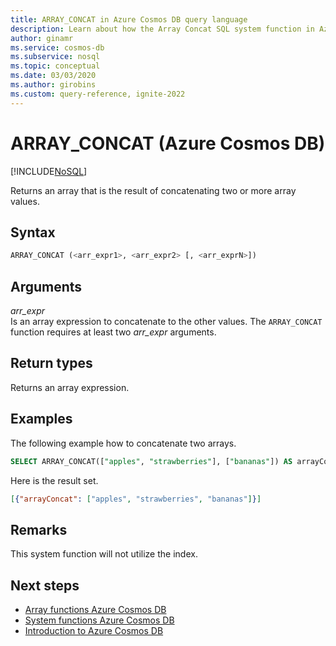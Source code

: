 ```yaml
---
title: ARRAY_CONCAT in Azure Cosmos DB query language
description: Learn about how the Array Concat SQL system function in Azure Cosmos DB returns an array that is the result of concatenating two or more array values
author: ginamr
ms.service: cosmos-db
ms.subservice: nosql
ms.topic: conceptual
ms.date: 03/03/2020
ms.author: girobins
ms.custom: query-reference, ignite-2022
---
```

# ARRAY_CONCAT (Azure Cosmos DB)
[!INCLUDE[NoSQL](../../includes/appliesto-nosql.md)]

 Returns an array that is the result of concatenating two or more array values.  
  
## Syntax
  
```sql
ARRAY_CONCAT (<arr_expr1>, <arr_expr2> [, <arr_exprN>])  
```  
  
## Arguments
  
*arr_expr*  
   Is an array expression to concatenate to the other values. The `ARRAY_CONCAT` function requires at least two *arr_expr* arguments.  
  
## Return types
  
  Returns an array expression.  
  
## Examples
  
  The following example how to concatenate two arrays.  
  
```sql
SELECT ARRAY_CONCAT(["apples", "strawberries"], ["bananas"]) AS arrayConcat 
```  
  
 Here is the result set.  
  
```json
[{"arrayConcat": ["apples", "strawberries", "bananas"]}]  
```  
  
## Remarks

This system function will not utilize the index.

## Next steps

- [Array functions Azure Cosmos DB](array-functions.md)
- [System functions Azure Cosmos DB](system-functions.md)
- [Introduction to Azure Cosmos DB](../../introduction.md)

